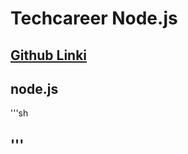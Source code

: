 # Techcareer Node.js 
[Github Linki](https://github.com/nidademir/2025_techcareer_frontend_fullstack_2)
---


## node.js
'''sh

'''
---